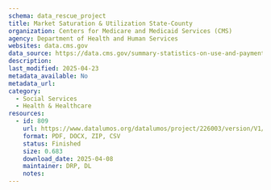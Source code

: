 ```yaml
---
schema: data_rescue_project 
title: Market Saturation & Utilization State-County
organization: Centers for Medicare and Medicaid Services (CMS)
agency: Department of Health and Human Services
websites: data.cms.gov
data_source: https://data.cms.gov/summary-statistics-on-use-and-payments/program-integrity-market-saturation-by-type-of-service/market-saturation-utilization-state-county
description: 
last_modified: 2025-04-23
metadata_available: No
metadata_url: 
category:
  - Social Services 
  - Health & Healthcare 
resources:
  - id: 809
    url: https://www.datalumos.org/datalumos/project/226003/version/V1/view
    format: PDF, DOCX, ZIP, CSV
    status: Finished
    size: 0.683
    download_date: 2025-04-08
    maintainer: DRP, DL
    notes: 
---
```

